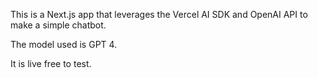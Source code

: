 This is a Next.js app that leverages the Vercel AI SDK and OpenAI API to make a simple chatbot.

The model used is GPT 4.

It is live free to test.
